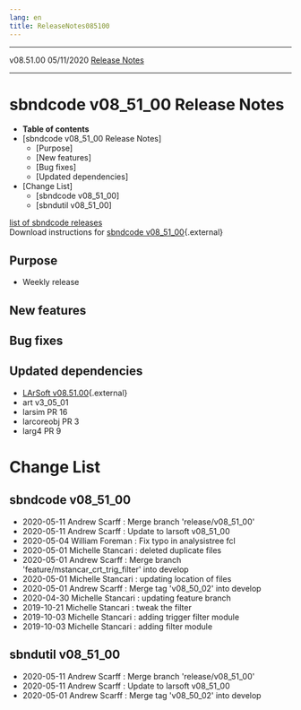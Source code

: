 ```yaml
---
lang: en
title: ReleaseNotes085100
---
```


  ----------- ------------ -- -- ------------------------------------------------------
  v08.51.00   05/11/2020         [Release Notes](ReleaseNotes085100.html)
  ----------- ------------ -- -- ------------------------------------------------------



sbndcode v08\_51\_00 Release Notes
======================================================================================

-   **Table of contents**
-   [sbndcode v08\_51\_00 Release
    Notes]
    -   [Purpose]
    -   [New features]
    -   [Bug fixes]
    -   [Updated dependencies]
-   [Change List]
    -   [sbndcode v08\_51\_00]
    -   [sbndutil v08\_51\_00]

[list of sbndcode
releases](List_of_SBND_code_releases.html)\
Download instructions for [sbndcode
v08\_51\_00](http://scisoft.fnal.gov/scisoft/bundles/sbnd/v08_51_00/sbndcode-v08_51_00.html){.external}



Purpose
----------------------------------

-   Weekly release



New features
--------------------------------------------



Bug fixes
--------------------------------------



Updated dependencies
------------------------------------------------------------

-   [LArSoft
    v08.51.00](https://cdcvs.fnal.gov/redmine/projects/larsoft/wiki/ReleaseNotes085100){.external}
-   art v3\_05\_01
-   larsim PR 16
-   larcoreobj PR 3
-   larg4 PR 9



Change List
==========================================



sbndcode v08\_51\_00
----------------------------------------------------------

-   2020-05-11 Andrew Scarff : Merge branch \'release/v08\_51\_00\'
-   2020-05-11 Andrew Scarff : Update to larsoft v08\_51\_00
-   2020-05-04 William Foreman : Fix typo in analysistree fcl
-   2020-05-01 Michelle Stancari : deleted duplicate files
-   2020-05-01 Andrew Scarff : Merge branch
    \'feature/mstancar\_crt\_trig\_filter\' into develop
-   2020-05-01 Michelle Stancari : updating location of files
-   2020-05-01 Andrew Scarff : Merge tag \'v08\_50\_02\' into develop
-   2020-04-30 Michelle Stancari : updating feature branch
-   2019-10-21 Michelle Stancari : tweak the filter
-   2019-10-03 Michelle Stancari : adding trigger filter module
-   2019-10-03 Michelle Stancari : adding filter module



sbndutil v08\_51\_00
----------------------------------------------------------

-   2020-05-11 Andrew Scarff : Merge branch \'release/v08\_51\_00\'
-   2020-05-11 Andrew Scarff : Update to larsoft v08\_51\_00
-   2020-05-01 Andrew Scarff : Merge tag \'v08\_50\_02\' into develop
